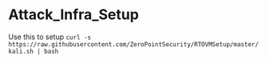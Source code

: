 # Attack_Infra_Setup

Use this to setup
```curl -s https://raw.githubusercontent.com/ZeroPointSecurity/RTOVMSetup/master/kali.sh | bash ```
